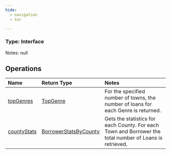 ```yaml
---
hide:
  - navigation
  - toc

---
```


### Type: Interface


Notes: null


## Operations


| Name | Return Type | Notes |
| :--- | :--- | :--- |
| [topGenres](op-top-genres.md) | [TopGenre](interface-types/top-genre/top-genre.md) | For the specified number of towns, the number of loans for each Genre is returned. |
| [countyStats](op-county-stats.md) | [BorrowerStatsByCounty](interface-types/county-stats/borrower-stats-by-county.md) | Gets the statistics for each County. For each Town and Borrower the total number of Loans is retrieved. |

